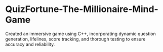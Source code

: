 # QuizFortune-The-Millionaire-Mind-Game
Created an immersive game using C++, incorporating dynamic question generation, lifelines, score tracking, and thorough testing to ensure accuracy and reliability.
